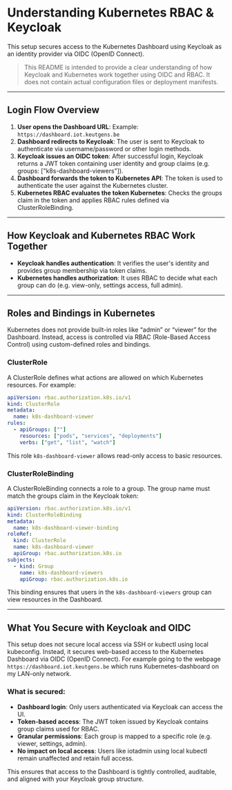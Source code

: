 # Understanding Kubernetes RBAC & Keycloak
This setup secures access to the Kubernetes Dashboard using Keycloak as an identity provider via OIDC (OpenID Connect).

> This README is intended to provide a clear understanding of how Keycloak and Kubernetes work together using OIDC and RBAC. It does not contain actual configuration files or deployment manifests.

---

## Login Flow Overview
1. **User opens the Dashboard URL**: Example: `https://dashboard.iot.keutgens.be`
2. **Dashboard redirects to Keycloak**: The user is sent to Keycloak to authenticate via username/password or other login methods.
3. **Keycloak issues an OIDC token**: After successful login, Keycloak returns a JWT token containing user identity and group claims (e.g. groups: ["k8s-dashboard-viewers"]).
4. **Dashboard forwards the token to Kubernetes API**: The token is used to authenticate the user against the Kubernetes cluster.
5. **Kubernetes RBAC evaluates the token Kubernetes**: Checks the groups claim in the token and applies RBAC rules defined via ClusterRoleBinding.

---

## How Keycloak and Kubernetes RBAC Work Together
- **Keycloak handles authentication**: It verifies the user's identity and provides group membership via token claims.
- **Kubernetes handles authorization**: It uses RBAC to decide what each group can do (e.g. view-only, settings access, full admin).

---

## Roles and Bindings in Kubernetes
Kubernetes does not provide built-in roles like “admin” or “viewer” for the Dashboard. Instead, access is controlled via RBAC (Role-Based Access Control) using custom-defined roles and bindings.

### ClusterRole
A ClusterRole defines what actions are allowed on which Kubernetes resources. For example:
```yaml
apiVersion: rbac.authorization.k8s.io/v1
kind: ClusterRole
metadata:
  name: k8s-dashboard-viewer
rules:
  - apiGroups: [""]
    resources: ["pods", "services", "deployments"]
    verbs: ["get", "list", "watch"]
```
This role `k8s-dashboard-viewer` allows read-only access to basic resources.

### ClusterRoleBinding
A ClusterRoleBinding connects a role to a group. The group name must match the groups claim in the Keycloak token:
```yaml
apiVersion: rbac.authorization.k8s.io/v1
kind: ClusterRoleBinding
metadata:
  name: k8s-dashboard-viewer-binding
roleRef:
  kind: ClusterRole
  name: k8s-dashboard-viewer
  apiGroup: rbac.authorization.k8s.io
subjects:
  - kind: Group
    name: k8s-dashboard-viewers
    apiGroup: rbac.authorization.k8s.io
```
This binding ensures that users in the `k8s-dashboard-viewers` group can view resources in the Dashboard.

---

## What You Secure with Keycloak and OIDC
This setup does not secure local access via SSH or kubectl using local kubeconfig. Instead, it secures web-based access to the Kubernetes Dashboard via OIDC (OpenID Connect). For example going to the webpage `https://dashboard.iot.keutgens.be` which runs Kubernetes-dashboard on my LAN-only network.

### What is secured:
- **Dashboard login**: Only users authenticated via Keycloak can access the UI.
- **Token-based access**: The JWT token issued by Keycloak contains group claims used for RBAC.
- **Granular permissions**: Each group is mapped to a specific role (e.g. viewer, settings, admin).
- **No impact on local access**: Users like iotadmin using local kubectl remain unaffected and retain full access.

This ensures that access to the Dashboard is tightly controlled, auditable, and aligned with your Keycloak group structure.



